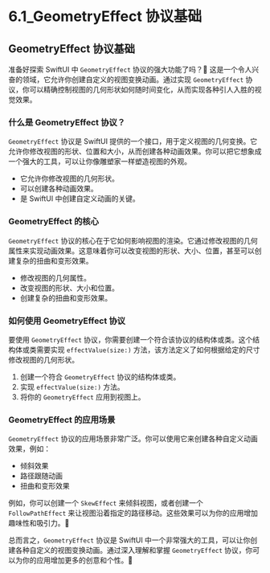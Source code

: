 ﻿# 6.1_GeometryEffect 协议基础

## GeometryEffect 协议基础

准备好探索 SwiftUI 中 `GeometryEffect` 协议的强大功能了吗？🚀 这是一个令人兴奋的领域，它允许你创建自定义的视图变换动画。通过实现 `GeometryEffect` 协议，你可以精确控制视图的几何形状如何随时间变化，从而实现各种引人入胜的视觉效果。

### 什么是 GeometryEffect 协议？

`GeometryEffect` 协议是 SwiftUI 提供的一个接口，用于定义视图的几何变换。它允许你修改视图的形状、位置和大小，从而创建各种动画效果。你可以把它想象成一个强大的工具，可以让你像雕塑家一样塑造视图的外观。

*   它允许你修改视图的几何形状。
*   可以创建各种动画效果。
*   是 SwiftUI 中创建自定义动画的关键。

### GeometryEffect 的核心

`GeometryEffect` 协议的核心在于它如何影响视图的渲染。它通过修改视图的几何属性来实现动画效果。这意味着你可以改变视图的形状、大小、位置，甚至可以创建复杂的扭曲和变形效果。

*   修改视图的几何属性。
*   改变视图的形状、大小和位置。
*   创建复杂的扭曲和变形效果。

### 如何使用 GeometryEffect 协议

要使用 `GeometryEffect` 协议，你需要创建一个符合该协议的结构体或类。这个结构体或类需要实现 `effectValue(size:)` 方法，该方法定义了如何根据给定的尺寸修改视图的几何形状。

1.  创建一个符合 `GeometryEffect` 协议的结构体或类。
2.  实现 `effectValue(size:)` 方法。
3.  将你的 `GeometryEffect` 应用到视图上。

### GeometryEffect 的应用场景

`GeometryEffect` 协议的应用场景非常广泛。你可以使用它来创建各种自定义动画效果，例如：

*   倾斜效果
*   路径跟随动画
*   扭曲和变形效果

例如，你可以创建一个 `SkewEffect` 来倾斜视图，或者创建一个 `FollowPathEffect` 来让视图沿着指定的路径移动。这些效果可以为你的应用增加趣味性和吸引力。🎉

总而言之，`GeometryEffect` 协议是 SwiftUI 中一个非常强大的工具，可以让你创建各种自定义的视图变换动画。通过深入理解和掌握 `GeometryEffect` 协议，你可以为你的应用增加更多的创意和个性。💪


